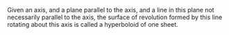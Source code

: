 Given an axis, and a plane parallel to the axis, and a line in this
plane not necessarily parallel to the axis, the surface of revolution
formed by this line rotating about this axis is called a hyperboloid of
one sheet.
